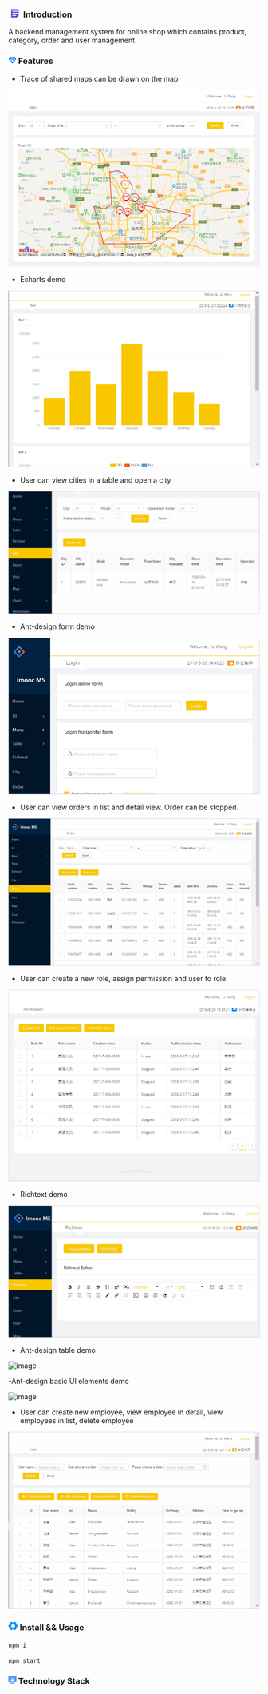 ### ![image](https://github.com/liwang2019/lw-react/blob/master/resource/introduction.png)  Introduction
A backend management system for online shop which contains product, category, order and user management.

### ![image](https://github.com/liwang2019/lw-react/blob/master/resource/feature.png)  Features

- Trace of shared maps can be drawn on the map

![image](https://github.com/liwang2019/lw-react/blob/master/lwbicycle/public/gif/map.PNG)

- Echarts demo

![image](https://github.com/liwang2019/lw-react/blob/master/lwbicycle/public/gif/chart.gif)

- User can view cities in a table and open a city

![image](https://github.com/liwang2019/lw-react/blob/master/lwbicycle/public/gif/city.gif)

- Ant-design form demo

![image](https://github.com/liwang2019/lw-react/blob/master/lwbicycle/public/gif/menu.gif)

- User can view orders in list and detail view. Order can be stopped.

![image](https://github.com/liwang2019/lw-react/blob/master/lwbicycle/public/gif/order.gif)

- User can create a new role, assign permission and user to role.

![image](https://github.com/liwang2019/lw-react/blob/master/lwbicycle/public/gif/permission.gif)

- Richtext demo

![image](https://github.com/liwang2019/lw-react/blob/master/lwbicycle/public/gif/rich.gif)

- Ant-design table demo

![image](https://github.com/liwang2019/lw-react/blob/master/lwbicycle/public/gif/table.gif)

-Ant-design basic UI elements demo

![image](https://github.com/liwang2019/lw-react/blob/master/lwbicycle/public/gif/ui.gif)

- User can create new employee, view employee in detail, view employees in list, delete employee

![image](https://github.com/liwang2019/lw-react/blob/master/lwbicycle/public/gif/user.gif)

### ![image](https://github.com/liwang2019/lw-react/blob/master/resource/install.png)  Install && Usage

`npm i`

`npm start`

### ![image](https://github.com/liwang2019/lw-react/blob/master/resource/stack.png)  Technology Stack
